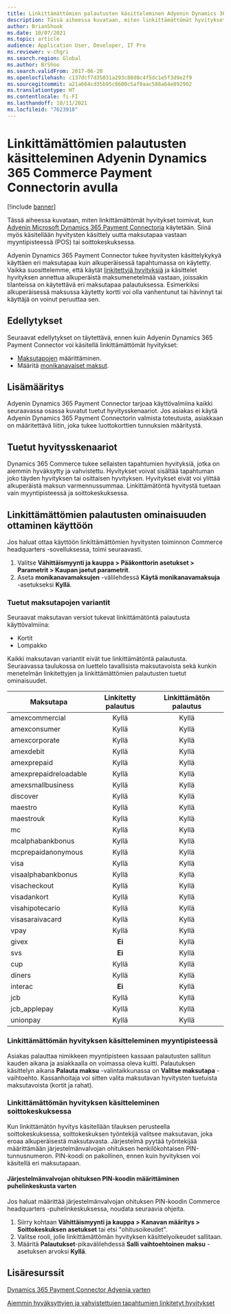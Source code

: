 ```yaml
---
title: Linkittämättömien palautusten käsitteleminen Adyenin Dynamics 365 Commerce Payment Connectorin avulla
description: Tässä aiheessa kuvataan, miten linkittämättömät hyvitykset toimivat, kun Adyenin Microsoft Dynamics 365 Payment Connectoria käytetään.
author: BrianShook
ms.date: 10/07/2021
ms.topic: article
audience: Application User, Developer, IT Pro
ms.reviewer: v-chgri
ms.search.region: Global
ms.author: BrShoo
ms.search.validFrom: 2017-06-20
ms.openlocfilehash: c137dcf7d35031a293c88d8c4f5dc1e5f3d9e2f9
ms.sourcegitcommit: a21a664cd35b95c8600c5af0aac588a64e892902
ms.translationtype: HT
ms.contentlocale: fi-FI
ms.lasthandoff: 10/11/2021
ms.locfileid: "7623918"
---
```

# <a name="process-unlinked-refunds-with-the-dynamics-365-commerce-payment-connector-for-adyen"></a>Linkittämättömien palautusten käsitteleminen Adyenin Dynamics 365 Commerce Payment Connectorin avulla

[!include [banner](../includes/banner.md)]

Tässä aiheessa kuvataan, miten linkittämättömät hyvitykset toimivat, kun [Adyenin Microsoft Dynamics 365 Payment Connectoria](adyen-connector.md) käytetään. Siinä myös käsitellään hyvitysten käsittely uutta maksutapaa vastaan myyntipisteessä (POS) tai soittokeskuksessa.

Adyenin Dynamics 365 Payment Connector tukee hyvitysten käsittelykykyä käyttäen eri maksutapaa kuin alkuperäisessä tapahtumassa on käytetty. Vaikka suosittelemme, että käytät [linkitettyjä hyvityksiä](linked-refunds.md) ja käsittelet hyvityksen annettua alkuperäistä maksumenetelmää vastaan, joissakin tilanteissa on käytettävä eri maksutapaa palautuksessa. Esimerkiksi alkuperäisessä maksussa käytetty kortti voi olla vanhentunut tai hävinnyt tai käyttäjä on voinut peruuttaa sen.

## <a name="prerequisites"></a>Edellytykset

Seuraavat edellytykset on täytettävä, ennen kuin Adyenin Dynamics 365 Payment Connector voi käsitellä linkittämättömät hyvitykset:

- [Maksutapojen](../payment-methods.md) määrittäminen.
- Määritä [monikanavaiset maksut](../omni-channel-payments.md).

## <a name="additional-configuration"></a>Lisämääritys

Adyenin Dynamics 365 Payment Connector tarjoaa käyttövalmiina kaikki seuraavassa osassa kuvatut tuetut hyvitysskenaariot. Jos asiakas ei käytä Adyenin Dynamics 365 Payment Connectorin valmista toteutusta, asiakkaan on määritettävä liitin, joka tukee luottokorttien tunnuksien määritystä.

## <a name="supported-refund-scenarios"></a>Tuetut hyvitysskenaariot

Dynamics 365 Commerce tukee sellaisten tapahtumien hyvityksiä, jotka on aiemmin hyväksytty ja vahvistettu. Hyvitykset voivat sisältää tapahtuman joko täyden hyvityksen tai osittaisen hyvityksen. Hyvitykset eivät voi ylittää alkuperäistä maksun varmennussummaa. Linkittämätöntä hyvitystä tuetaan vain myyntipisteessä ja soittokeskuksessa.

## <a name="enable-unlinked-refunds-functionality"></a>Linkittämättömien palautusten ominaisuuden ottaminen käyttöön

Jos haluat ottaa käyttöön linkittämättömien hyvitysten toiminnon Commerce headquarters -sovelluksessa, toimi seuraavasti.

1. Valitse **Vähittäismyynti ja kauppa \> Pääkonttorin asetukset \> Parametrit \> Kaupan jaetut parametrit**.
1. Aseta **monikanavamaksujen** -välilehdessä **Käytä monikanavamaksuja** -asetukseksi **Kyllä**.

### <a name="supported-payment-method-variants"></a>Tuetut maksutapojen variantit

Seuraavat maksutavan versiot tukevat linkittämätöntä palautusta käyttövalmiina:

- Kortit
- Lompakko

Kaikki maksutavan variantit eivät tue linkittämätöntä palautusta. Seuraavassa taulukossa on luettelo tavallisista maksutavoista sekä kunkin menetelmän linkitettyjen ja linkittämättömien palautusten tuetut ominaisuudet.

| Maksutapa        | Linkitetty palautus | Linkittämätön palautus |
|-----------------------|:-------------:|:---------------:|
| amexcommercial        | Kyllä           | Kyllä             |
| amexconsumer          | Kyllä           | Kyllä             |
| amexcorporate         | Kyllä           | Kyllä             |
| amexdebit             | Kyllä           | Kyllä             |
| amexprepaid           | Kyllä           | Kyllä             |
| amexprepaidreloadable | Kyllä           | Kyllä             |
| amexsmallbusiness     | Kyllä           | Kyllä             |
| discover              | Kyllä           | Kyllä             |
| maestro               | Kyllä           | Kyllä             |
| maestrouk             | Kyllä           | Kyllä             |
| mc                    | Kyllä           | Kyllä             |
| mcalphabankbonus      | Kyllä           | Kyllä             |
| mcprepaidanonymous    | Kyllä           | Kyllä             |
| visa                  | Kyllä           | Kyllä             |
| visaalphabankbonus    | Kyllä           | Kyllä             |
| visacheckout          | Kyllä           | Kyllä             |
| visadankort           | Kyllä           | Kyllä             |
| visahipotecario       | Kyllä           | Kyllä             |
| visasaraivacard       | Kyllä           | Kyllä             |
| vpay                  | Kyllä           | Kyllä             |
| givex                 | **Ei**        | Kyllä             |
| svs                   | **Ei**        | Kyllä             |
| cup                   | Kyllä           | Kyllä             |
| diners                | Kyllä           | Kyllä             |
| interac               | **Ei**        | Kyllä             |
| jcb                   | Kyllä           | Kyllä             |
| jcb_applepay          | Kyllä           | Kyllä             |
| unionpay              | Kyllä           | Kyllä             |

### <a name="process-an-unlinked-refund-in-pos"></a>Linkittämättömän hyvityksen käsitteleminen myyntipisteessä

Asiakas palauttaa nimikkeen myyntipisteen kassaan palautusten sallitun kauden aikana ja asiakkaalla on voimassa oleva kuitti. Palautuksen käsittelyn aikana **Palauta maksu** -valintaikkunassa on **Valitse maksutapa** -vaihtoehto. Kassanhoitaja voi sitten valita maksutavan hyvitysten tuetuista maksutavoista (kortit ja rahat).

### <a name="process-an-unlinked-refund-in-call-center"></a>Linkittämättömän hyvityksen käsitteleminen soittokeskuksessa

Kun linkittämätön hyvitys käsitellään tilauksen perusteella soittokeskuksessa, soittokeskuksen työntekijä valitsee maksutavan, joka eroaa alkuperäisestä maksutavasta. Järjestelmä pyytää työntekijää määrittämään järjestelmänvalvojan ohituksen henkilökohtaisen PIN-tunnusnumeron. PIN-koodi on pakollinen, ennen kuin hyvityksen voi käsitellä eri maksutapaan.

#### <a name="set-up-an-administrator-override-pin-for-call-center"></a>Järjestelmänvalvojan ohituksen PIN-koodin määrittäminen puhelinkeskusta varten

Jos haluat määrittää järjestelmänvalvojan ohituksen PIN-koodin Commerce headquarters -puhelinkeskuksessa, noudata seuraavia ohjeita.

1. Siirry kohtaan **Vähittäismyynti ja kauppa \> Kanavan määritys \> Soittokeskuksen asetukset** tai etsi "ohitusoikeudet".
1. Valitse rooli, jolle linkittämättömän hyvityksen käsittelyoikeudet sallitaan.
1. Määritä **Palautukset**-pikavälilehdessä **Salli vaihtoehtoinen maksu** -asetuksen arvoksi **Kyllä**.

## <a name="additional-resources"></a>Lisäresurssit

[Dynamics 365 Payment Connector Adyenia varten](adyen-connector.md)

[Aiemmin hyväksyttyjen ja vahvistettujen tapahtumien linkitetyt hyvitykset](linked-refunds.md)
